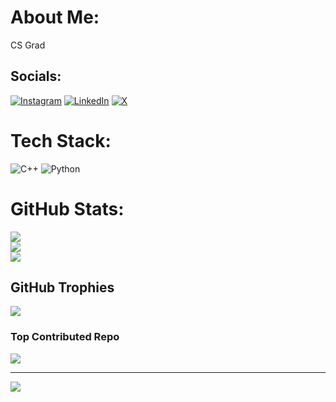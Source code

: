 # About Me:
CS Grad 


## Socials:
[![Instagram](https://img.shields.io/badge/Instagram-%23E4405F.svg?logo=Instagram&logoColor=white)](https://instagram.com/dheeru04._) [![LinkedIn](https://img.shields.io/badge/LinkedIn-%230077B5.svg?logo=linkedin&logoColor=white)](https://linkedin.com/in/dheerajchinni) [![X](https://img.shields.io/badge/X-black.svg?logo=X&logoColor=white)](https://x.com/dheerajchinni1) 

# Tech Stack:
![C++](https://img.shields.io/badge/c++-%2300599C.svg?style=for-the-badge&logo=c%2B%2B&logoColor=white) ![Python](https://img.shields.io/badge/python-3670A0?style=for-the-badge&logo=python&logoColor=ffdd54)
# GitHub Stats:
![](https://github-readme-stats.vercel.app/api?username=dheerajchinni1&theme=dark&hide_border=false&include_all_commits=true&count_private=false)<br/>
![](https://nirzak-streak-stats.vercel.app/?user=dheerajchinni1&theme=dark&hide_border=false)<br/>
![](https://github-readme-stats.vercel.app/api/top-langs/?username=dheerajchinni1&theme=dark&hide_border=false&include_all_commits=true&count_private=false&layout=compact)

## GitHub Trophies
![](https://github-profile-trophy.vercel.app/?username=dheerajchinni1&theme=radical&no-frame=false&no-bg=true&margin-w=4)

### Top Contributed Repo
![](https://github-contributor-stats.vercel.app/api?username=dheerajchinni1&limit=5&theme=dark&combine_all_yearly_contributions=true)

---
[![](https://visitcount.itsvg.in/api?id=dheerajchinni1&icon=0&color=0)](https://visitcount.itsvg.in)

<!-- Proudly created with GPRM ( https://gprm.itsvg.in ) -->
